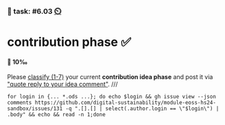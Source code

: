 ### 💪 task: #6.03 [⏲️](https://youtu.be/h1uaTOmvZbA)

# contribution phase ✅

#### 🏅 10‰

Please [classify (1-7)](https://github.com/digital-sustainability/module-eoss-ospo101/blob/main/module6/README.md#lesson-process-overview) your current **contribution idea phase** and post it via ["quote reply to your idea comment"](https://github.com/digital-sustainability/module-eoss-hs24-sandbox/issues/131).
///
```
for login in {... *.ods ...}; do echo $login && gh issue view --json comments https://github.com/digital-sustainability/module-eoss-hs24-sandbox/issues/131 -q ".[].[] | select(.author.login == \"$login\") | .body" && echo && read -n 1;done